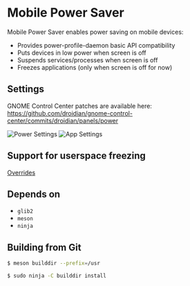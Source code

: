 # Mobile Power Saver

Mobile Power Saver enables power saving on mobile devices:
- Provides power-profile-daemon basic API compatibility
- Puts devices in low power when screen is off
- Suspends services/processes when screen is off
- Freezes applications (only when screen is off for now)

## Settings

GNOME Control Center patches are available here:
https://github.com/droidian/gnome-control-center/commits/droidian/panels/power

![Power Settings](https://adishatz.org/data/mps_battery.png)
![App Settings](https://adishatz.org/data/mps_app_suspend.png)

## Support for userspace freezing

[Overrides](Overrides.md)

## Depends on

- `glib2`
- `meson`
- `ninja`

## Building from Git

```bash
$ meson builddir --prefix=/usr

$ sudo ninja -C builddir install
```
